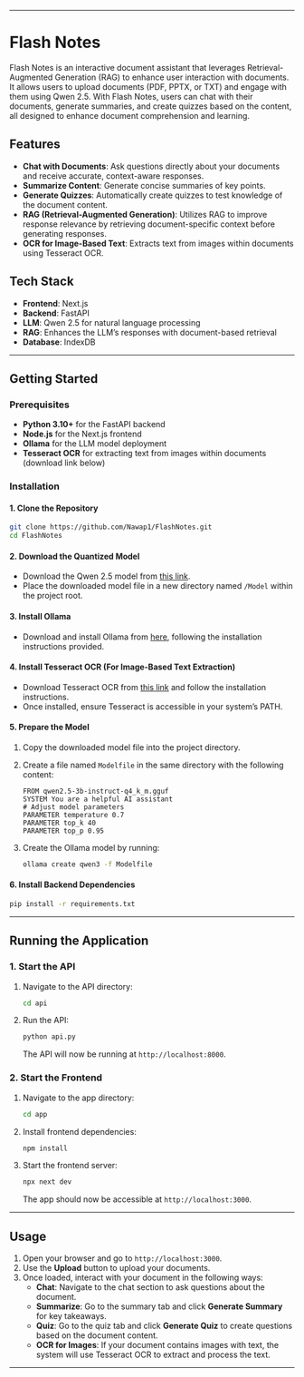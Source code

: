 
---

# Flash Notes

Flash Notes is an interactive document assistant that leverages Retrieval-Augmented Generation (RAG) to enhance user interaction with documents. It allows users to upload documents (PDF, PPTX, or TXT) and engage with them using Qwen 2.5. With Flash Notes, users can chat with their documents, generate summaries, and create quizzes based on the content, all designed to enhance document comprehension and learning.

## Features
- **Chat with Documents**: Ask questions directly about your documents and receive accurate, context-aware responses.
- **Summarize Content**: Generate concise summaries of key points.
- **Generate Quizzes**: Automatically create quizzes to test knowledge of the document content.
- **RAG (Retrieval-Augmented Generation)**: Utilizes RAG to improve response relevance by retrieving document-specific context before generating responses.
- **OCR for Image-Based Text**: Extracts text from images within documents using Tesseract OCR.

## Tech Stack
- **Frontend**: Next.js
- **Backend**: FastAPI
- **LLM**: Qwen 2.5 for natural language processing
- **RAG**: Enhances the LLM’s responses with document-based retrieval
- **Database**: IndexDB

---

## Getting Started

### Prerequisites
- **Python 3.10+** for the FastAPI backend
- **Node.js** for the Next.js frontend
- **Ollama** for the LLM model deployment
- **Tesseract OCR** for extracting text from images within documents (download link below)

### Installation

#### 1. Clone the Repository

```bash
git clone https://github.com/Nawap1/FlashNotes.git
cd FlashNotes
```

#### 2. Download the Quantized Model

- Download the Qwen 2.5 model from [this link](https://huggingface.co/Qwen/Qwen2.5-3B-Instruct-GGUF/resolve/main/qwen2.5-3b-instruct-q4_k_m.gguf?download=true).
- Place the downloaded model file in a new directory named `/Model` within the project root.

#### 3. Install Ollama

- Download and install Ollama from [here](https://ollama.com/), following the installation instructions provided.

#### 4. Install Tesseract OCR (For Image-Based Text Extraction)

- Download Tesseract OCR from [this link](https://sourceforge.net/projects/tesseract-ocr-alt/files/tesseract-ocr-setup-3.02.02.exe/download) and follow the installation instructions.
- Once installed, ensure Tesseract is accessible in your system’s PATH.

#### 5. Prepare the Model

1. Copy the downloaded model file into the project directory.
2. Create a file named `Modelfile` in the same directory with the following content:

   ```text
   FROM qwen2.5-3b-instruct-q4_k_m.gguf
   SYSTEM You are a helpful AI assistant
   # Adjust model parameters
   PARAMETER temperature 0.7
   PARAMETER top_k 40
   PARAMETER top_p 0.95
   ```

3. Create the Ollama model by running:

   ```bash
   ollama create qwen3 -f Modelfile
   ```

#### 6. Install Backend Dependencies

```bash
pip install -r requirements.txt
```

---

## Running the Application

### 1. Start the API

1. Navigate to the API directory:

   ```bash
   cd api
   ```

2. Run the API:

   ```bash
   python api.py
   ```

   The API will now be running at `http://localhost:8000`.

### 2. Start the Frontend

1. Navigate to the app directory:

   ```bash
   cd app
   ```

2. Install frontend dependencies:

   ```bash
   npm install
   ```

3. Start the frontend server:

   ```bash
   npx next dev
   ```

   The app should now be accessible at `http://localhost:3000`.

---

## Usage

1. Open your browser and go to `http://localhost:3000`.
2. Use the **Upload** button to upload your documents.
3. Once loaded, interact with your document in the following ways:
   - **Chat**: Navigate to the chat section to ask questions about the document.
   - **Summarize**: Go to the summary tab and click **Generate Summary** for key takeaways.
   - **Quiz**: Go to the quiz tab and click **Generate Quiz** to create questions based on the document content.
   - **OCR for Images**: If your document contains images with text, the system will use Tesseract OCR to extract and process the text.

---